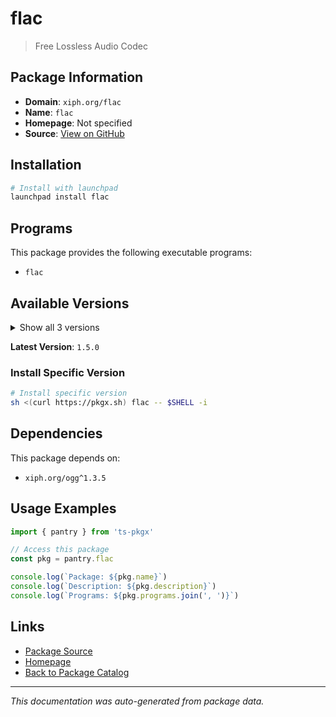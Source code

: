 # flac

> Free Lossless Audio Codec

## Package Information

- **Domain**: `xiph.org/flac`
- **Name**: `flac`
- **Homepage**: Not specified
- **Source**: [View on GitHub](https://github.com/pkgxdev/pantry/tree/main/projects/xiph.org/flac/package.yml)

## Installation

```bash
# Install with launchpad
launchpad install flac
```

## Programs

This package provides the following executable programs:

- `flac`

## Available Versions

<details>
<summary>Show all 3 versions</summary>

- `1.5.0`, `1.4.3`, `1.4.2`

</details>

**Latest Version**: `1.5.0`

### Install Specific Version

```bash
# Install specific version
sh <(curl https://pkgx.sh) flac -- $SHELL -i
```

## Dependencies

This package depends on:

- `xiph.org/ogg^1.3.5`

## Usage Examples

```typescript
import { pantry } from 'ts-pkgx'

// Access this package
const pkg = pantry.flac

console.log(`Package: ${pkg.name}`)
console.log(`Description: ${pkg.description}`)
console.log(`Programs: ${pkg.programs.join(', ')}`)
```

## Links

- [Package Source](https://github.com/pkgxdev/pantry/tree/main/projects/xiph.org/flac/package.yml)
- [Homepage](#)
- [Back to Package Catalog](../../package-catalog.md)

---

*This documentation was auto-generated from package data.*
